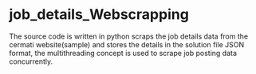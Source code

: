 # job_details_Webscrapping
The source code is written in python scraps the job details data from the cermati website(sample) and stores the details in the solution file JSON format, the multithreading concept is used to scrape job posting data concurrently.
